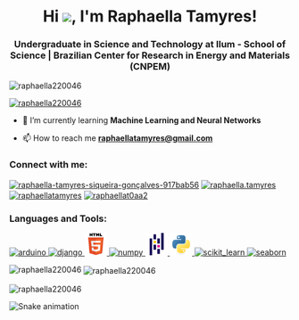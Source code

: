 <h1 align="center">Hi <img src="https://raw.githubusercontent.com/kaueMarques/kaueMarques/master/hi.gif" height="30px">, I'm Raphaella Tamyres!</h1>
<h3 align="center">Undergraduate in Science and Technology at Ilum - School of Science | Brazilian Center for Research in Energy and Materials (CNPEM)</h3>

<p align="left"> <img src="https://komarev.com/ghpvc/?username=raphaella220046&label=Profile%20views&color=0e75b6&style=flat" alt="raphaella220046" /> </p>

<p align="left"> <a href="https://github.com/ryo-ma/github-profile-trophy"><img src="https://github-profile-trophy.vercel.app/?username=raphaella220046" alt="raphaella220046" /></a> </p>

- 🌱 I’m currently learning **Machine Learning and Neural Networks**

- 📫 How to reach me **raphaellatamyres@gmail.com**

<h3 align="left">Connect with me:</h3>
<p align="left">
<a href="https://linkedin.com/in/raphaella-tamyres-siqueira-gonçalves-917bab56" target="blank"><img align="center" src="https://raw.githubusercontent.com/rahuldkjain/github-profile-readme-generator/master/src/images/icons/Social/linked-in-alt.svg" alt="raphaella-tamyres-siqueira-gonçalves-917bab56" height="30" width="40" /></a>
<a href="https://fb.com/raphaella.tamyres" target="blank"><img align="center" src="https://raw.githubusercontent.com/rahuldkjain/github-profile-readme-generator/master/src/images/icons/Social/facebook.svg" alt="raphaella.tamyres" height="30" width="40" /></a>
<a href="https://instagram.com/raphaellatamyres" target="blank"><img align="center" src="https://raw.githubusercontent.com/rahuldkjain/github-profile-readme-generator/master/src/images/icons/Social/instagram.svg" alt="raphaellatamyres" height="30" width="40" /></a>
<a href="https://www.behance.net/raphaellat0aa2" target="blank"><img align="center" src="https://raw.githubusercontent.com/rahuldkjain/github-profile-readme-generator/master/src/images/icons/Social/behance.svg" alt="raphaellat0aa2" height="30" width="40" /></a>
</p>

<h3 align="left">Languages and Tools:</h3>
<p align="left"> <a href="https://www.arduino.cc/" target="_blank" rel="noreferrer"> <img src="https://cdn.worldvectorlogo.com/logos/arduino-1.svg" alt="arduino" width="40" height="40"/> </a> <a href="https://www.djangoproject.com/" target="_blank" rel="noreferrer"> <img src="https://cdn.worldvectorlogo.com/logos/django.svg" alt="django" width="40" height="40"/> </a> <a href="https://www.w3.org/html/" target="_blank" rel="noreferrer"> <img src="https://raw.githubusercontent.com/devicons/devicon/master/icons/html5/html5-original-wordmark.svg" alt="html5" width="40" height="40"/> </a> <a href="https://numpy.org/" target="_blank" rel="noreferrer"> <img src="https://cdn.worldvectorlogo.com/logos/numpy-1.svg" alt="numpy" width="40" height="40"/> </a> <a href="https://pandas.pydata.org/" target="_blank" rel="noreferrer"> <img src="https://raw.githubusercontent.com/devicons/devicon/2ae2a900d2f041da66e950e4d48052658d850630/icons/pandas/pandas-original.svg" alt="pandas" width="40" height="40"/> </a> <a href="https://www.python.org" target="_blank" rel="noreferrer"> <img src="https://raw.githubusercontent.com/devicons/devicon/master/icons/python/python-original.svg" alt="python" width="40" height="40"/> </a> <a href="https://scikit-learn.org/" target="_blank" rel="noreferrer"> <img src="https://upload.wikimedia.org/wikipedia/commons/0/05/Scikit_learn_logo_small.svg" alt="scikit_learn" width="40" height="40"/> </a> <a href="https://seaborn.pydata.org/" target="_blank" rel="noreferrer"> <img src="https://seaborn.pydata.org/_images/logo-mark-lightbg.svg" alt="seaborn" width="40" height="40"/> </a> </p>

<p><img align="left" src="https://github-readme-stats.vercel.app/api/top-langs?username=raphaella220046&show_icons=true&locale=en&layout=compact" alt="raphaella220046" /></p>

<p>&nbsp;<img align="center" src="https://github-readme-stats.vercel.app/api?username=raphaella220046&show_icons=true&locale=en" alt="raphaella220046" /></p>

<p><img align="center" src="https://github-readme-streak-stats.herokuapp.com/?user=raphaella220046&" alt="raphaella220046" /></p>

![Snake animation](https://github.com/raphaella220046/raphaella220046/blob/output/dist/github-snake.svg)
